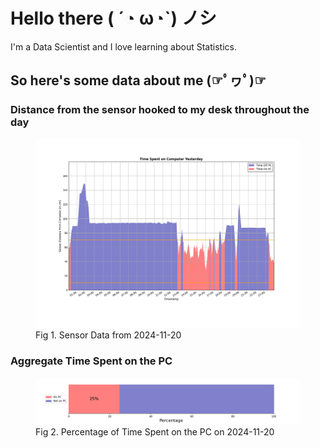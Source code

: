 
# Hello there ( ´◔ ω◔`) ノシ

I'm a Data Scientist and I love learning about Statistics.

## So here's some data about me (☞ﾟヮﾟ)☞


### Distance from the sensor hooked to my desk throughout the day
<figure>
  <picture>
    <source media="(prefers-color-scheme: dark)" srcset="Pi/readme/graphs/lineplot/dark-plot-2024-11-20.png">
    <source media="(prefers-color-scheme: light)" srcset="Pi/readme/graphs/lineplot/light-plot-2024-11-20.png">
    <img alt="Shows a black logo in light color mode and a white one in dark color mode." src="Pi/readme/graphs/lineplot/light-plot-2024-11-20.png">
  </picture>
  <figcaption>Fig 1. Sensor Data from 2024-11-20</figcaption>
</figure>



### Aggregate Time Spent on the PC
<figure>
  <picture>
    <source media="(prefers-color-scheme: dark)" srcset="Pi/readme/graphs/barplot/dark-plot-2024-11-20.png">
    <source media="(prefers-color-scheme: light)" srcset="Pi/readme/graphs/barplot/light-plot-2024-11-20.png">
    <img alt="Shows a black logo in light color mode and a white one in dark color mode." src="Pi/readme/graphs/barplot/light-plot-2024-11-20.png">
  </picture>
  <figcaption>Fig 2. Percentage of Time Spent on the PC on 2024-11-20</figcaption>
</figure>
